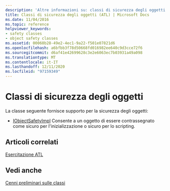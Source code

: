 ```yaml
---
description: 'Altre informazioni su: classi di sicurezza degli oggetti'
title: Classi di sicurezza degli oggetti (ATL) | Microsoft Docs
ms.date: 11/04/2016
ms.topic: reference
helpviewer_keywords:
- safety classes
- object safety classes
ms.assetid: 00060b28-49e2-4ec1-9a22-f501e07821d6
ms.openlocfilehash: a6bfbb3f78d50668fd016982ee640c9d3cce72f6
ms.sourcegitcommit: d6af41e42699628c3e2e6063ec7b03931a49a098
ms.translationtype: MT
ms.contentlocale: it-IT
ms.lasthandoff: 12/11/2020
ms.locfileid: "97159349"
---
```

# <a name="object-safety-classes"></a>Classi di sicurezza degli oggetti

La classe seguente fornisce supporto per la sicurezza degli oggetti:

- [IObjectSafetyImpl](../atl/reference/iobjectsafetyimpl-class.md) Consente a un oggetto di essere contrassegnato come sicuro per l'inizializzazione o sicuro per lo scripting.

## <a name="related-articles"></a>Articoli correlati

[Esercitazione ATL](../atl/active-template-library-atl-tutorial.md)

## <a name="see-also"></a>Vedi anche

[Cenni preliminari sulle classi](../atl/atl-class-overview.md)
